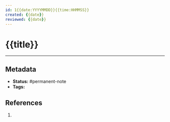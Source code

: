 ```yaml
---
id: 1{{date:YYYYMMDD}}{{time:HHMMSS}}
created: {{date}}
reviewed: {{date}}
---
```

# {{title}}


---
## Metadata
- **Status:** #permanent-note
- **Tags:** 

## References
1. 